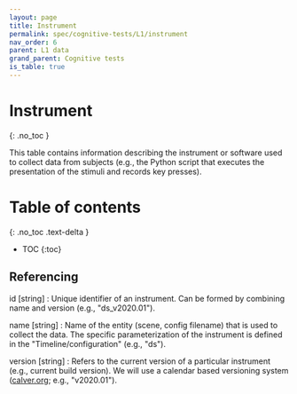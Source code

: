 ```yaml
---
layout: page
title: Instrument
permalink: spec/cognitive-tests/L1/instrument
nav_order: 6
parent: L1 data
grand_parent: Cognitive tests
is_table: true
---
```


# <i class="fa fa-table"></i> Instrument
{: .no_toc }

This table contains information describing the instrument or software used to collect data from subjects (e.g., the Python script that executes the presentation of the stimuli and records key presses).


# Table of contents
{: .no_toc .text-delta }
- TOC
{:toc}


## Referencing

id [string]
: Unique identifier of an instrument. Can be formed by combining name and version (e.g., "ds_v2020.01").


name [string]
: Name of the entity (scene, config filename) that is used to collect the data. The specific parameterization of the instrument is defined in the "Timeline/configuration" (e.g., "ds").


version [string]
: Refers to the current version of a particular instrument (e.g., current build version). We will use a calendar based versioning system ([calver.org](https://calver.org/); e.g., "v2020.01").
